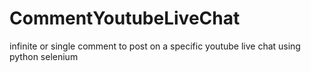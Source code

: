 # CommentYoutubeLiveChat
infinite or single comment to post on a specific youtube live chat using python selenium
